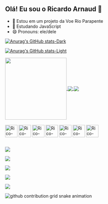 ## Olá! Eu sou o Ricardo Arnaud 👋

- 🔭 Estou em um projeto da Voe Rio Parapente
- 🌱 Estudando JavaScript
- 😄 Pronouns: ele/dele
  
[![Anurag's GitHub stats-Dark](https://github-readme-stats.vercel.app/api?username=ricardo-arnaud&show_icons=true&theme=dark#gh-dark-mode-only)](https://github.com/ricardo-arnaud/github-readme-stats#gh-dark-mode-only)

[![Anurag's GitHub stats-Light](https://github-readme-stats.vercel.app/api?username=ricardo-arnaud&show_icons=true&theme=default#gh-light-mode-only)](https://github.com/ricardo-arnaud/github-readme-stats#gh-light-mode-only)

<a href="https://github.com/ricardo-arnaud/convoychat">
  <img height=200 align="center" src="https://github-readme-stats.vercel.app/api/top-langs?username=ricardo-arnaud&layout=compact&langs_count=8&card_width=320" />
</a>

<a href="https://github.com/a/github-readme-stats">
  <img align="center" src="https://github-readme-stats.vercel.app/api/pin/?username=anuraghazra&repo=github-readme-stats" />
</a>
<a href="https://github.com/anuraghazra/convoychat">
  <img align="center" src="https://github-readme-stats.vercel.app/api/pin/?username=anuraghazra&repo=convoychat" />
</a>          
          
<div style="display:inline_block"> <br>
  
   <img align="center" alt="Rico-SQL" heigh="30" width="40" src="https://cdn.jsdelivr.net/gh/devicons/devicon@latest/icons/azuresqldatabase/azuresqldatabase-original.svg" />
  
   <img align="center" alt="Rico-HTML" heigh="30" width="40" src="https://cdn.jsdelivr.net/gh/devicons/devicon@latest/icons/html5/html5-original.svg" />
   
   <img align="center" alt="Rico-PHP" heigh="30" width="40" src="https://cdn.jsdelivr.net/gh/devicons/devicon@latest/icons/php/php-original.svg" />
   
   <img align="center" alt="Rico-CSS" heigh="30" width="40" src="https://cdn.jsdelivr.net/gh/devicons/devicon@latest/icons/css3/css3-original.svg" />
   
   <img align="center" alt="Rico-Python" heigh="30" width="40" src="https://cdn.jsdelivr.net/gh/devicons/devicon@latest/icons/python/python-original.svg" />
   
   <img align="center" alt="Rico-Json" heigh="30" width="40"  src="https://cdn.jsdelivr.net/gh/devicons/devicon@latest/icons/json/json-original.svg" />          
   <img align="center" alt="Rico-Java" heigh="30" width="40" src="https://cdn.jsdelivr.net/gh/devicons/devicon@latest/icons/javascript/javascript-original.svg" />
   
</div>

<div style="display:inline_block"> <br>
  
   <a href="https://www.linkedin.com/in/ricardoarnaud%E2%98%9C%E2%98%9C/" target="_blank"> <img src="https://img.shields.io/badge/LinkedIn-0077B5?style=for-the-badge&logo=linkedin&logoColor=white" target="_blank"></a>
  
   <a href="https://www.instagram.com/ricoflyrf/" target="_blank"> <img src="https://img.shields.io/badge/Instagram-E4405F?style=for-the-badge&logo=instagram&logoColor=white" target="_blank"></a>
  
   <a href="#" target="_blank"> <img src="https://img.shields.io/badge/YouTube-FF0000?style=for-the-badge&logo=youtube&logoColor=white" target="_blank"></a>
   
   <a href="#" target="_blank"> <img src="https://img.shields.io/badge/Telegram-2CA5E0?style=for-the-badge&logo=telegram&logoColor=white" target="_blank"></a>
   
   <a href="#" target="_blank"> <img src="https://img.shields.io/badge/Gmail-D14836?style=for-the-badge&logo=gmail&logoColor=white" target="_blank"></a>

   <picture>
  <source media="(prefers-color-scheme: dark)" srcset="https://raw.githubusercontent.com/ricardo-arnaud/ricardo-arnau/output/github-contribution-grid-snake-dark.svg">
  <source media="(prefers-color-scheme: light)" srcset="https://raw.githubusercontent.com/ricardo-arnau/ricardo-arnau/output/github-contribution-grid-snake.svg">
  <img alt="github contribution grid snake animation" src="https://raw.githubusercontent.com/ricardo-arnau/ricardo-arnau/output/github-contribution-grid-snake.svg">
</picture>

</div>
     
